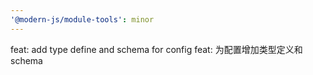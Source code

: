 ```yaml
---
'@modern-js/module-tools': minor
---
```


feat: add type define and schema for config
feat: 为配置增加类型定义和 schema
